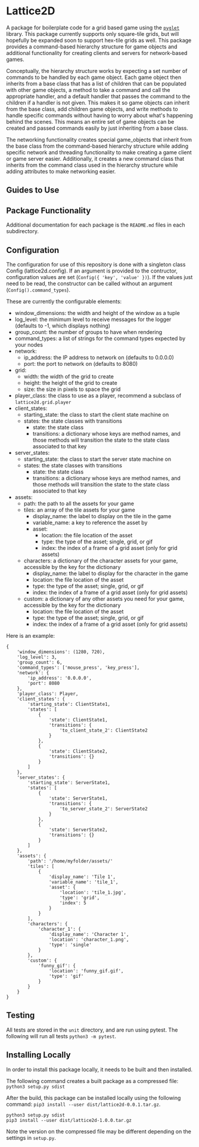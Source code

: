 # Lattice2D

A package for boilerplate code for a grid based game using the [`pyglet`](http://pyglet.org/) library.  This package currently supports only square-tile grids, but will hopefully be expanded soon to support hex-tile grids as well.  This package provides a command-based hierarchy structure for game objects and additional functionality for creating clients and servers for network-based games.  

Conceptually, the hierarchy structure works by expecting a set number of commands to be handled by each game object.  Each game object then inherits from a base class that has a list of children that can be populated with other game objects, a method to take a command and call the appropriate handler, and a default handler that passes the command to the children if a handler is not given.  This makes it so game objects can inherit from the base class, add children game objects, and write methods to handle specific commands without having to worry about what's happening behind the scenes.  This means an entire set of game objects can be created and passed commands easily by just inheriting from a base class.

The networking functionality creates special game_objects that inherit from the base class from the command-based hierarchy structure while adding specific network and threading functionality to make creating a game client or game server easier.  Additionally, it creates a new command class that inherits from the command class used in the hierarchy structure while adding attributes to make networking easier.

## Guides to Use

## Package Functionality

Additional documentation for each package is the `README.md` files in each subdirectory.

## Configuration
The configuration for use of this repository is done with a singleton class Config (lattice2d.config).  If an argument is provided to the contructor, configuration values are set (`Config({ 'key', 'value' })`).  If the values just need to be read, the constructor can be called without an argument (`Config().command_types`).  

These are currently the configurable elements:
- window_dimensions: the width and height of the window as a tuple
- log_level: the minimum level to receive messages for the logger (defaults to -1, which displays nothing)
- group_count: the number of groups to have when rendering
- command_types: a list of strings for the command types expected by your nodes
- network:
	- ip_address: the IP address to network on (defaults to 0.0.0.0)
	- port: the port to network on (defaults to 8080)
- grid:
	- width: the width of the grid to create
	- height: the height of the grid to create
	- size: the size in pixels to space the grid
- player_class: the class to use as a player, recommend a subclass of `lattice2d.grid.player`
- client_states:
	- starting_state: the class to start the client state machine on
	- states: the state classes with transitions
		- state: the state class
		- transitions: a dictionary whose keys are method names, and those methods will transition the state to the state class associated to that key
- server_states:
	- starting_state: the class to start the server state machine on
	- states: the state classes with transitions
		- state: the state class
		- transitions: a dictionary whose keys are method names, and those methods will transition the state to the state class associated to that key
- assets:
	- path: the path to all the assets for your game
	- tiles: an array of the tile assets for your game
		- display_name: the label to display on the tile in the game
		- variable_name: a key to reference the asset by
		- asset:
			- location: the file location of the asset
			- type: the type of the asset; single, grid, or gif
			- index: the index of a frame of a grid asset (only for grid assets)
	- characters: a dictionary of the character assets for your game, accessible by the key for the dictionary
		- display_name: the label to display for the character in the game
		- location: the file location of the asset
		- type: the type of the asset; single, grid, or gif
		- index: the index of a frame of a grid asset (only for grid assets)
	- custom: a dictionary of any other assets you need for your game, accessible by the key for the dictionary
		- location: the file location of the asset
		- type: the type of the asset; single, grid, or gif
		- index: the index of a frame of a grid asset (only for grid assets)

Here is an example:
```
{
	'window_dimensions': (1280, 720),
	'log_level': 3,
	'group_count': 6,
	'command_types': ['mouse_press', 'key_press'],
	'network': {
		'ip_address': '0.0.0.0',
		'port': 8080
	},
	'player_class': Player,
	'client_states': {
		'starting_state': ClientState1,
		'states': [
			{
				'state': ClientState1,
				'transitions': {
					'to_client_state_2': ClientState2
				}
			},
			{
				'state': ClientState2,
				'transitions': {}
			}
		]
	},
	'server_states': {
		'starting_state': ServerState1,
		'states': [
			{
				'state': ServerState1,
				'transitions': {
					'to_server_state_2': ServerState2
				}
			},
			{
				'state': ServerState2,
				'transitions': {}
			}
		]
	},
	'assets': {
		'path': '/home/myfolder/assets/'
		'tiles': [
			{
				'display_name': 'Tile 1',
				'variable_name': 'tile_1',
				'asset': {
					'location': 'tile_1.jpg',
					'type': 'grid',
					'index': 5
				}
			}
		],
		'characters': {
			'character_1': {
				'display_name': 'Character 1',
				'location': 'character_1.png',
				'type': 'single'
			}
		},
		'custom': {
			'funny_gif': {
				'location': 'funny_gif.gif',
				'type': 'gif'
			}
		}
	}
}
```

## Testing

All tests are stored in the `unit` directory, and are run using pytest.  The following will run all tests `python3 -m pytest`.

## Installing Locally

In order to install this package locally, it needs to be built and then installed.

The following command creates a built package as a compressed file: `python3 setup.py sdist`

After the build, this package can be installed locally using the following command: `pip3 install --user dist/lattice2d-0.0.1.tar.gz`.  

```
python3 setup.py sdist
pip3 install --user dist/lattice2d-1.0.0.tar.gz
```

Note the version on the compressed file may be different depending on the settings in `setup.py`.
